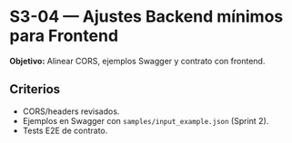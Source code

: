 # S3-04 — Ajustes Backend mínimos para Frontend
**Objetivo:** Alinear CORS, ejemplos Swagger y contrato con frontend.

## Criterios
- CORS/headers revisados.
- Ejemplos en Swagger con `samples/input_example.json` (Sprint 2).
- Tests E2E de contrato.
